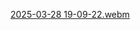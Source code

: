 [2025-03-28 19-09-22.webm](https://github.com/user-attachments/assets/b401dac6-6eaa-4ec8-b383-7b92df912f5f)
